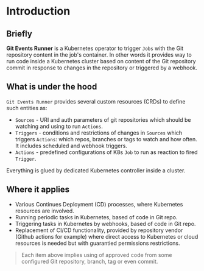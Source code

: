 # Introduction

## Briefly

**Git Events Runner** is a Kubernetes operator to trigger `Jobs` with the Git repository content in the job's container.
In other words it provides way to run code inside a Kubernetes cluster based on content of the Git repository commit
in response to changes in the repository or triggered by a webhook.

## What is under the hood

`Git Events Runner` provides several custom resources (CRDs) to define such entities as:

* `Sources` - URI and auth parameters of git repositories which should be watching and using to run `Actions`.
* `Triggers` - conditions and restrictions of changes in `Sources` which triggers `Actions`: which repos, branches or tags to watch and how often.
It includes scheduled and webhook triggers.
* `Actions` - predefined configurations of K8s `Job` to run as reaction to fired  `Trigger`.

Everything is glued by dedicated Kubernetes controller inside a cluster.

## Where it applies

* Various Continues Deployment (CD) processes, where Kubernetes resources are involved.
* Running periodic tasks in Kubernetes, based of code in Git repo.
* Triggering tasks in Kubernetes by webhooks, based of code in Git repo.
* Replacement of CI/CD functionality, provided by repository vendor (Github actions for example)
where direct access to Kubernetes or cloud resources is needed but with guarantied permissions restrictions.

> Each item above implies using of approved code from some configured Git repository, branch, tag or even commit.
